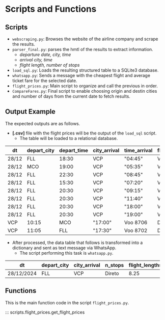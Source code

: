 # Scripts and Functions

## Scripts

* `webscraping.py`: Browses the website of the airline company and scrape the results.
* `parser_final.py`: parses the hmtl of the results to extract information.
    * *departure date, city, time*
    * *arrival city, time*
    * *flight length, number of stops*
* `load_sql.py`: Loads the resulting structured table to a SQLite3 database.
* `whatsapp.py`: Sends a message with the cheapest flight and average ticket fare for the selected date.
* `flight_prices.py`: Main script to organize and call the previous in order.
* `CompareFares.py`: Final script to enable choosing origin and destin cities and number of days from the current date to fetch results.

## Output Example

The expected outputs are as follows.

* **[.csv]** file with the flight prices will be the output of the `load_sql` script. 
    * The table will be loaded to a relational database.

| dt| depart_city| depart_time| city_arrival| time_arrival| flight_numbers| n_stops| flight_lengths| ticket_prices| days_before_flight |
|---|---|---|---|---|---|---|---|---|---|
| 28/12| FLL| 18:30| VCP| "04:45"| Voo 8705| Direto| 8.25| 12510| 22 |
| 28/12| MCO| 19:00| VCP| "05:35"| Voo 8707| Direto| 8.58| 4463| 22 |
| 28/12| FLL| 22:30| VCP| "08:45"| Voo 9305| Direto| 8.25| 2203| 22 |
| 28/12| FLL| 15:30| VCP| "07:20"| Voo 8723| 1 conex| 13.8| 3845| 22 |
| 28/12| FLL| 20:30| VCP| "09:15"| Voo 8733| 1 conex| 10.75| 2768| 22 |
| 28/12| FLL| 20:30| VCP| "11:40"| Voo 8733| 1 conex| 13.2| 0| 22 |
| 28/12| FLL| 20:30| VCP| "18:00"| Voo 8733| 1 conex| 19.5| 2768| 22 |
| 28/12| FLL| 20:30| VCP| "19:00"| Voo 8733| 1 conex| 20.5| 2768| 22 |
| VCP| 10:15| MCO| "17:00"| Voo 8706| Direto| 8.75| 0| 22 |
| VCP| 11:05| FLL| "17:30"| Voo 8702| Direto| 8.4| 13711| 22 | 

* After processed, the data table that follows is transformed into a dictionary and sent as text message via WhatsApp.
    * The script performing this task is `whatsapp.py`.

| dt | depart_city| city_arrival| n_stops | flight_lengths | MIN_PRICE | AVG_PRICE |
| ---|------------|-------------|---------|----------------|-----------|-----------|
| 28/12/2024|FLL | VCP | Direto | 8.25 | 2203.0 | 4475.0| 

## Functions

This is the main function code in the script `flight_prices.py`.

::: scripts.flight_prices.get_flight_prices